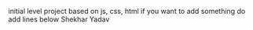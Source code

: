 initial level project based on js, css, html
if you want to add something do add lines below
Shekhar Yadav
